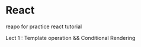 # React

reapo for practice react tutorial

<p>Lect 1 : Template operation && Conditional Rendering</p>

<br>
